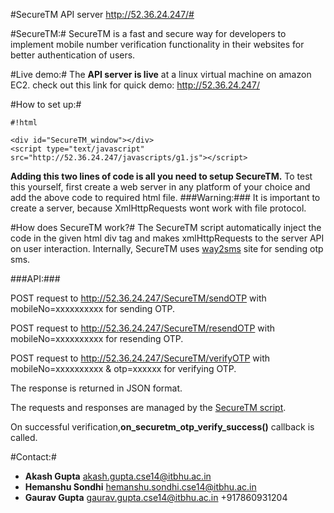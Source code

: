 #SecureTM API server http://52.36.24.247/#

#SecureTM:#
SecureTM is a fast and secure way for developers to implement mobile number verification functionality in their websites for better authentication of users.

#Live demo:#
The **API server is live** at a linux virtual machine on amazon EC2.
check out this link for quick demo:
     http://52.36.24.247/

#How to set up:#

```
#!html

<div id="SecureTM_window"></div>
<script type="text/javascript"  src="http://52.36.24.247/javascripts/g1.js"></script>
```


**Adding this two lines of code is all you need to setup SecureTM.**
To test this yourself, first create a web server in any platform of your choice and add the above code to required html file.
###Warning:###
It is important to create a server, because XmlHttpRequests wont work with file protocol.

#How does SecureTM work?#
The SecureTM script automatically inject the code in the given html div tag and makes xmlHttpRequests to the server API on user interaction. Internally, SecureTM uses [way2sms](http://way2sms.com/) site for sending otp sms.

###API:###

POST request to http://52.36.24.247/SecureTM/sendOTP
with mobileNo=xxxxxxxxxx for sending OTP.

POST request to http://52.36.24.247/SecureTM/resendOTP
with mobileNo=xxxxxxxxxx for resending OTP.

POST request to http://52.36.24.247/SecureTM/verifyOTP
with mobileNo=xxxxxxxxxx & otp=xxxxxx for verifying OTP.

The response is returned in JSON format.

The requests and responses are managed by the [SecureTM script](http://52.36.24.247/javascripts/g1.js).

On successful verification,**on_securetm_otp_verify_success()** callback is called.



#Contact:#
* **Akash Gupta**       akash.gupta.cse14@itbhu.ac.in
* **Hemanshu Sondhi**   hemanshu.sondhi.cse14@itbhu.ac.in
* **Gaurav Gupta**      gaurav.gupta.cse14@itbhu.ac.in       +917860931204
